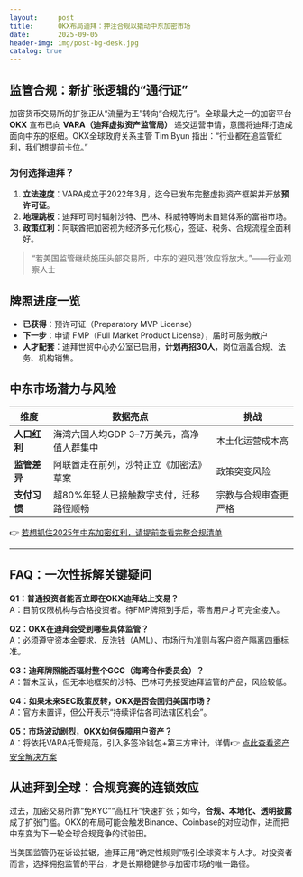 ```yaml
---
layout:     post
title:      OKX布局迪拜：押注合规以撬动中东加密市场
date:       2025-09-05
header-img: img/post-bg-desk.jpg
catalog: true
---
```


## 监管合规：新扩张逻辑的“通行证”
加密货币交易所的扩张正从“流量为王”转向“合规先行”。全球最大之一的加密平台 **OKX** 宣布已向 **VARA（迪拜虚拟资产监管局）** 递交运营申请，意图将迪拜打造成面向中东的枢纽。OKX全球政府关系主管 Tim Byun 指出：“行业都在追监管红利，我们想提前卡位。”

### 为何选择迪拜？
1. **立法速度**：VARA成立于2022年3月，迄今已发布完整虚拟资产框架并开放**预许可证**。  
2. **地理跳板**：迪拜可同时辐射沙特、巴林、科威特等尚未自建体系的富裕市场。  
3. **政策红利**：阿联酋把加密视为经济多元化核心，签证、税务、合规流程全面利好。

> “若美国监管继续施压头部交易所，中东的‘避风港’效应将放大。”——行业观察人士

## 牌照进度一览
- **已获得**：预许可证（Preparatory MVP License）  
- **下一步**：申请 FMP（Full Market Product License），届时可服务散户  
- **人才配套**：迪拜世贸中心办公室已启用，**计划再招30人**，岗位涵盖合规、法务、机构销售。  

## 中东市场潜力与风险
| 维度 | 数据亮点 | 挑战 |
|---|---|---|
| **人口红利** | 海湾六国人均GDP 3–7万美元，高净值人群集中 | 本土化运营成本高 |
| **监管差异** | 阿联酋走在前列，沙特正立《加密法》草案 | 政策突变风险 |
| **支付习惯** | 超80%年轻人已接触数字支付，迁移路径顺畅 | 宗教与合规审查更严格 |

👉 [若想抓住2025年中东加密红利，请提前查看完整合规清单](https://okxdog.com/)

---

## FAQ：一次性拆解关键疑问

**Q1：普通投资者能否立即在OKX迪拜站上交易？**  
A：目前仅限机构与合格投资者。待FMP牌照到手后，零售用户才可完全接入。

**Q2：OKX在迪拜会受到哪些具体监管？**  
A：必须遵守资本金要求、反洗钱（AML）、市场行为准则与客户资产隔离四重标准。

**Q3：迪拜牌照能否辐射整个GCC（海湾合作委员会）？**  
A：暂未互认，但无本地框架的沙特、巴林可先接受迪拜监管的产品，风险较低。

**Q4：如果未来SEC政策反转，OKX是否会回归美国市场？**  
A：官方未置评，但公开表示“持续评估各司法辖区机会”。

**Q5：市场波动剧烈，OKX如何保障用户资产？**  
A：将依托VARA托管规范，引入多签冷钱包+第三方审计，详情👉 [点此查看资产安全解决方案](https://okxdog.com/)

## 从迪拜到全球：合规竞赛的连锁效应
过去，加密交易所靠“免KYC”“高杠杆”快速扩张；如今，**合规、本地化、透明披露**成了扩张门槛。OKX的布局可能会触发Binance、Coinbase的对应动作，进而把中东变为下一轮全球合规竞争的试验田。

当美国监管仍在诉讼拉锯，迪拜正用“确定性规则”吸引全球资本与人才。对投资者而言，选择拥抱监管的平台，才是长期稳健参与加密市场的唯一路径。